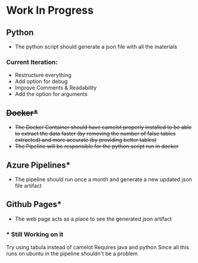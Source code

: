 # Work In Progress

## Python
- The python script should generate a json file with all the materials
### Current Iteration: 
  - Restructure everything 
  - Add option for debug
  - Improve Comments & Readability
  - Add the option for arguments

## ~~Docker*~~
- ~~The Docker Container should have camelot properly installed to be able to extract the data faster (by removing the number of false tables extracted) and more accurate (by providing better tables)~~
- ~~The Pipeline will be responsible for the python script run in docker~~

## Azure Pipelines*
- The pipeline should run once a month and generate a new updated json file artifact

## Github Pages*
- The web page acts as a place to see the generated json artifact

### * Still Working on it  

Try using tabula instead of camelot
Requires java and python
Since all this runs on ubuntu in the pipeline shouldn't be a problem 
